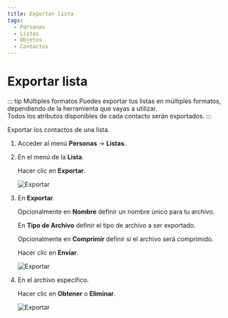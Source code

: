 ```yaml
---
title: Exportar lista
tags:
  - Personas
  - Listas
  - Objetos
  - Contactos
---
```

# Exportar lista

::: tip Múltiples formatos
Puedes exportar tus listas en múltiples formatos, dependiendo de la herramienta que vayas a utilizar.<br>
Todos los atributos disponibles de cada contacto serán exportados.
:::

Exportar los contactos de una lista.

1. Acceder al menú **Personas** -> **Listas**.

2. En el menú de la **Lista**.

   Hacer clic en **Exportar**.

   ![Exportar](https://cdn.phishx.io/phishx-docs/images/phishx_lists_people_export_01.webp)

3. En **Exportar**.

   Opcionalmente en **Nombre** definir un nombre único para tu archivo.

   En **Tipo de Archivo** definir el tipo de archivo a ser exportado.

   Opcionalmente en **Comprimir** definir si el archivo será comprimido.

   Hacer clic en **Enviar**.

   ![Exportar](https://cdn.phishx.io/phishx-docs/images/phishx_lists_people_export_02.webp)

4. En el archivo específico.

   Hacer clic en **Obtener** o **Eliminar**.

   ![Exportar](https://cdn.phishx.io/phishx-docs/images/phishx_lists_people_export_03.webp)

